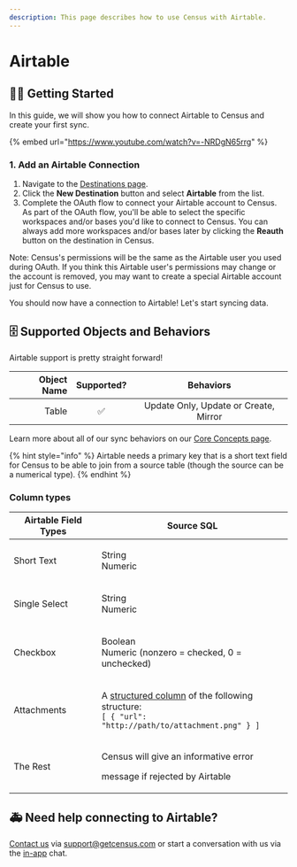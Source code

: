 ```yaml
---
description: This page describes how to use Census with Airtable.
---
```


# Airtable

## 🏃‍♀️ Getting Started

In this guide, we will show you how to connect Airtable to Census and create your first sync.

{% embed url="https://www.youtube.com/watch?v=-NRDgN65rrg" %}

### 1. Add an Airtable Connection

1. Navigate to the [Destinations page](https://app.getcensus.com/destinations).
2. Click the **New Destination** button and select **Airtable** from the list.
3. Complete the OAuth flow to connect your Airtable account to Census. As part of the OAuth flow, you'll be able to select the specific workspaces and/or bases you'd like to connect to Census. You can always add more workspaces and/or bases later by clicking the **Reauth** button on the destination in Census.

Note: Census's permissions will be the same as the Airtable user you used during OAuth. If you think this Airtable user's permissions may change or the account is removed, you may want to create a special Airtable account just for Census to use.

You should now have a connection to Airtable! Let's start syncing data.

## 🗄 Supported Objects and Behaviors

Airtable support is pretty straight forward!

| **Object Name** | **Supported?** |             **Behaviors**             |
| --------------: | :------------: | :-----------------------------------: |
|           Table |        ✅       | Update Only, Update or Create, Mirror |

Learn more about all of our sync behaviors on our [Core Concepts page](../basics/core-concept/#the-different-sync-behaviors).

{% hint style="info" %}
Airtable needs a primary key that is a short text field for Census to be able to join from a source table (though the source can be a numerical type).
{% endhint %}

### Column types

| **Airtable Field Types** | **Source SQL**                                                                                                                                                                                      |
| ------------------------ | --------------------------------------------------------------------------------------------------------------------------------------------------------------------------------------------------- |
| Short Text               | <p>String<br>Numeric</p>                                                                                                                                                                            |
| Single Select            | <p>String<br>Numeric</p>                                                                                                                                                                            |
| Checkbox                 | <p>Boolean<br>Numeric (nonzero = checked, 0 = unchecked)</p>                                                                                                                                        |
| Attachments              | <p>A <a href="../basics/data-defining/defining-source-data/structured-data.md">structured column</a> of the following structure:<br><code>[ { "url": "http://path/to/attachment.png" } ]</code></p> |
| The Rest                 | <p>Census will give an informative error</p><p>message if rejected by Airtable</p>                                                                                                                  |

## 🚑 Need help connecting to Airtable?

[Contact us](mailto:support@getcensus.com) via support@getcensus.com or start a conversation with us via the [in-app](https://app.getcensus.com) chat.

